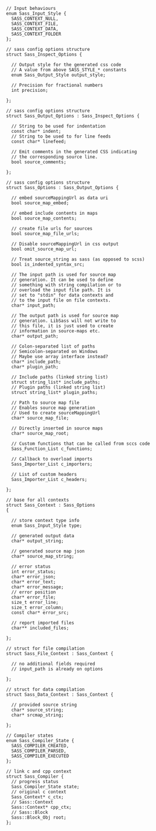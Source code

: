    // Input behaviours
    enum Sass_Input_Style {
      SASS_CONTEXT_NULL,
      SASS_CONTEXT_FILE,
      SASS_CONTEXT_DATA,
      SASS_CONTEXT_FOLDER
    };

    // sass config options structure
    struct Sass_Inspect_Options {

      // Output style for the generated css code
      // A value from above SASS_STYLE_* constants
      enum Sass_Output_Style output_style;

      // Precision for fractional numbers
      int precision;

    };

    // sass config options structure
    struct Sass_Output_Options : Sass_Inspect_Options {

      // String to be used for indentation
      const char* indent;
      // String to be used to for line feeds
      const char* linefeed;

      // Emit comments in the generated CSS indicating
      // the corresponding source line.
      bool source_comments;

    };

    // sass config options structure
    struct Sass_Options : Sass_Output_Options {

      // embed sourceMappingUrl as data uri
      bool source_map_embed;

      // embed include contents in maps
      bool source_map_contents;

      // create file urls for sources
      bool source_map_file_urls;

      // Disable sourceMappingUrl in css output
      bool omit_source_map_url;

      // Treat source_string as sass (as opposed to scss)
      bool is_indented_syntax_src;

      // The input path is used for source map
      // generation. It can be used to define
      // something with string compilation or to
      // overload the input file path. It is
      // set to "stdin" for data contexts and
      // to the input file on file contexts.
      char* input_path;

      // The output path is used for source map
      // generation. LibSass will not write to
      // this file, it is just used to create
      // information in source-maps etc.
      char* output_path;

      // Colon-separated list of paths
      // Semicolon-separated on Windows
      // Maybe use array interface instead?
      char* include_path;
      char* plugin_path;

      // Include paths (linked string list)
      struct string_list* include_paths;
      // Plugin paths (linked string list)
      struct string_list* plugin_paths;

      // Path to source map file
      // Enables source map generation
      // Used to create sourceMappingUrl
      char* source_map_file;

      // Directly inserted in source maps
      char* source_map_root;

      // Custom functions that can be called from sccs code
      Sass_Function_List c_functions;

      // Callback to overload imports
      Sass_Importer_List c_importers;

      // List of custom headers
      Sass_Importer_List c_headers;

    };

    // base for all contexts
    struct Sass_Context : Sass_Options
    {

      // store context type info
      enum Sass_Input_Style type;

      // generated output data
      char* output_string;

      // generated source map json
      char* source_map_string;

      // error status
      int error_status;
      char* error_json;
      char* error_text;
      char* error_message;
      // error position
      char* error_file;
      size_t error_line;
      size_t error_column;
      const char* error_src;

      // report imported files
      char** included_files;

    };

    // struct for file compilation
    struct Sass_File_Context : Sass_Context {

      // no additional fields required
      // input_path is already on options

    };

    // struct for data compilation
    struct Sass_Data_Context : Sass_Context {

      // provided source string
      char* source_string;
      char* srcmap_string;

    };

    // Compiler states
    enum Sass_Compiler_State {
      SASS_COMPILER_CREATED,
      SASS_COMPILER_PARSED,
      SASS_COMPILER_EXECUTED
    };

    // link c and cpp context
    struct Sass_Compiler {
      // progress status
      Sass_Compiler_State state;
      // original c context
      Sass_Context* c_ctx;
      // Sass::Context
      Sass::Context* cpp_ctx;
      // Sass::Block
      Sass::Block_Obj root;
    };
